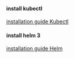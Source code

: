 #### install kubectl

[installation guide Kubectl](https://v1-16.docs.kubernetes.io/docs/tasks/tools/install-kubectl/)

#### install helm 3

[installation guide Helm](https://helm.sh/docs/intro/install/)
